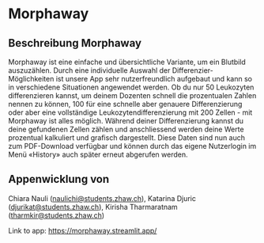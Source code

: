 # Morphaway
 
## Beschreibung Morphaway
Morphaway ist eine einfache und übersichtliche Variante, um ein Blutbild auszuzählen. Durch eine individuelle Auswahl der Differenzier-Möglichkeiten ist unsere App sehr nutzerfreundlich aufgebaut und kann so in verschiedene Situationen angewendet werden. Ob du nur 50 Leukozyten differenzieren kannst, um deinem Dozenten schnell die prozentualen Zahlen nennen zu können, 100 für eine schnelle aber genauere Differenzierung oder aber eine vollständige Leukozytendifferenzierung mit 200 Zellen - mit Morphaway ist alles möglich. Während deiner Differenzierung kannst du deine gefundenen Zellen zählen und anschliessend werden deine Werte prozentual kalkuliert und grafisch dargestellt. Diese Daten sind nun auch zum PDF-Download verfügbar und können durch das eigene Nutzerlogin im Menü «History» auch später erneut abgerufen werden. 

## Appenwicklung von
Chiara Nauli (naulichi@students.zhaw.ch),
Katarina Djuric (djurikat@students.zhaw.ch),
Kirisha Tharmaratnam (tharmkir@students.zhaw.ch)


Link to app: https://morphaway.streamlit.app/